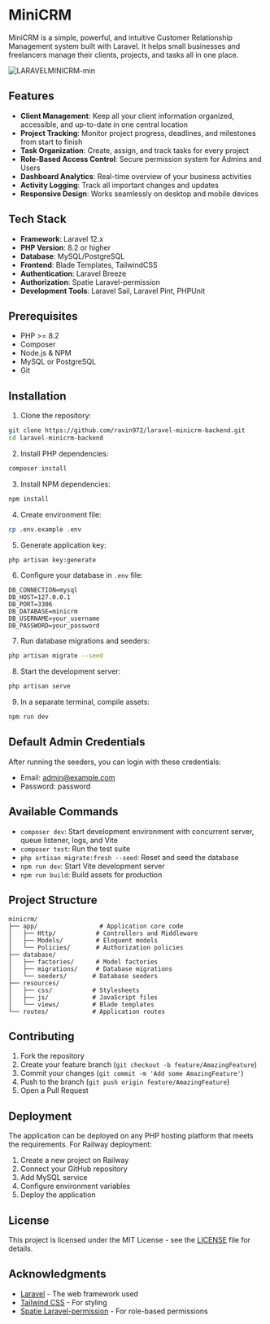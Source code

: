 # MiniCRM

MiniCRM is a simple, powerful, and intuitive Customer Relationship Management system built with Laravel. It helps small businesses and freelancers manage their clients, projects, and tasks all in one place.

![LARAVELMINICRM-min](https://github.com/user-attachments/assets/43873f99-f69e-4c74-8b34-dc8fbf356aec)

## Features

- **Client Management**: Keep all your client information organized, accessible, and up-to-date in one central location
- **Project Tracking**: Monitor project progress, deadlines, and milestones from start to finish
- **Task Organization**: Create, assign, and track tasks for every project
- **Role-Based Access Control**: Secure permission system for Admins and Users
- **Dashboard Analytics**: Real-time overview of your business activities
- **Activity Logging**: Track all important changes and updates
- **Responsive Design**: Works seamlessly on desktop and mobile devices

## Tech Stack

- **Framework**: Laravel 12.x
- **PHP Version**: 8.2 or higher
- **Database**: MySQL/PostgreSQL
- **Frontend**: Blade Templates, TailwindCSS
- **Authentication**: Laravel Breeze
- **Authorization**: Spatie Laravel-permission
- **Development Tools**: Laravel Sail, Laravel Pint, PHPUnit

## Prerequisites

- PHP >= 8.2
- Composer
- Node.js & NPM
- MySQL or PostgreSQL
- Git

## Installation

1. Clone the repository:
```bash
git clone https://github.com/ravin972/laravel-minicrm-backend.git
cd laravel-minicrm-backend
```

2. Install PHP dependencies:
```bash
composer install
```

3. Install NPM dependencies:
```bash
npm install
```

4. Create environment file:
```bash
cp .env.example .env
```

5. Generate application key:
```bash
php artisan key:generate
```

6. Configure your database in `.env` file:
```env
DB_CONNECTION=mysql
DB_HOST=127.0.0.1
DB_PORT=3306
DB_DATABASE=minicrm
DB_USERNAME=your_username
DB_PASSWORD=your_password
```

7. Run database migrations and seeders:
```bash
php artisan migrate --seed
```

8. Start the development server:
```bash
php artisan serve
```

9. In a separate terminal, compile assets:
```bash
npm run dev
```

## Default Admin Credentials

After running the seeders, you can login with these credentials:
- Email: admin@example.com
- Password: password

## Available Commands

- `composer dev`: Start development environment with concurrent server, queue listener, logs, and Vite
- `composer test`: Run the test suite
- `php artisan migrate:fresh --seed`: Reset and seed the database
- `npm run dev`: Start Vite development server
- `npm run build`: Build assets for production

## Project Structure

```plaintext
minicrm/
├── app/                 # Application core code
│   ├── Http/           # Controllers and Middleware
│   ├── Models/         # Eloquent models
│   └── Policies/       # Authorization policies
├── database/
│   ├── factories/      # Model factories
│   ├── migrations/     # Database migrations
│   └── seeders/       # Database seeders
├── resources/
│   ├── css/           # Stylesheets
│   ├── js/            # JavaScript files
│   └── views/         # Blade templates
└── routes/            # Application routes
```

## Contributing

1. Fork the repository
2. Create your feature branch (`git checkout -b feature/AmazingFeature`)
3. Commit your changes (`git commit -m 'Add some AmazingFeature'`)
4. Push to the branch (`git push origin feature/AmazingFeature`)
5. Open a Pull Request

## Deployment

The application can be deployed on any PHP hosting platform that meets the requirements. For Railway deployment:

1. Create a new project on Railway
2. Connect your GitHub repository
3. Add MySQL service
4. Configure environment variables
5. Deploy the application

## License

This project is licensed under the MIT License - see the [LICENSE](LICENSE) file for details.

## Acknowledgments

- [Laravel](https://laravel.com) - The web framework used
- [Tailwind CSS](https://tailwindcss.com) - For styling
- [Spatie Laravel-permission](https://github.com/spatie/laravel-permission) - For role-based permissions
